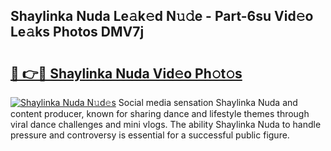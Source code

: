 ## Shaylinka Nuda Le𝚊k𝚎d N𝚞𝚍e - Part-6su Vid𝚎o Le𝚊ks Photos DMV7j

# <h2><a href="http://fbba7d.evod.top/?m=Shaylinka+Nuda">🔗 👉🔴 Shaylinka Nuda Vid𝚎o Ph𝚘t𝚘s</a></h2>

[![Shaylinka Nuda N𝚞d𝚎s](https://i.imgur.com/8V9OHl7.gif)](http://fbba7d.evod.top/?m=Shaylinka+Nuda)
Social media sensation Shaylinka Nuda and content producer, known for sharing dance and lifestyle themes through viral dance challenges and mini vlogs. The ability Shaylinka Nuda to handle pressure and controversy is essential for a successful public figure. 
